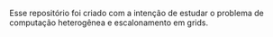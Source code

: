 Esse repositório foi criado com a intenção de estudar o problema de computação heterogênea e escalonamento em grids.